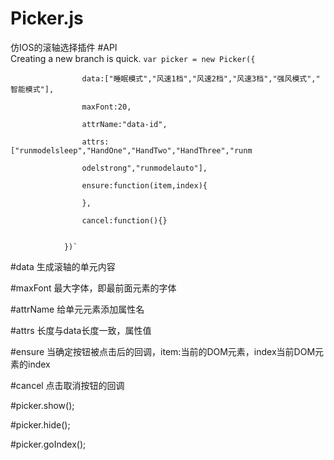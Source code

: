 ﻿# Picker.js
仿IOS的滚轴选择插件
#API  
Creating a new branch is quick.
`var picker = new Picker({  `

                    data:["睡眠模式","风速1档","风速2档","风速3档","强风模式"," 智能模式"],  
                    
                    maxFont:20,  
                    
                    attrName:"data-id",  
                    
                    attrs:["runmodelsleep","HandOne","HandTwo","HandThree","runm  
                    
                    odelstrong","runmodelauto"],  
                    
                    ensure:function(item,index){  
                    
                    },  
                    
                    cancel:function(){}  
                    
                    
                })`
#data
生成滚轴的单元内容

#maxFont
最大字体，即最前面元素的字体

#attrName
给单元元素添加属性名

#attrs
长度与data长度一致，属性值

#ensure
当确定按钮被点击后的回调，item:当前的DOM元素，index当前DOM元素的index

#cancel
点击取消按钮的回调

#picker.show();

#picker.hide();

#picker.goIndex();
